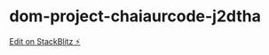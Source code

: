 # dom-project-chaiaurcode-j2dtha

[Edit on StackBlitz ⚡️](https://stackblitz.com/edit/dom-project-chaiaurcode-j2dtha)